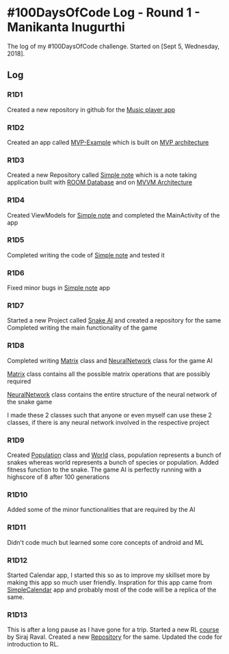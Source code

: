 # #100DaysOfCode Log - Round 1 - Manikanta Inugurthi

The log of my #100DaysOfCode challenge. Started on [Sept 5, Wednesday, 2018].

## Log

### R1D1 
Created a new repository in github for the [Music player app](https://github.com/me-manikanta/Music-Player)

### R1D2
Created an app called [MVP-Example](https://github.com/me-manikanta/MVP-Example) which is built on [MVP architecture](https://en.wikipedia.org/wiki/Model%E2%80%93view%E2%80%93presenter)

### R1D3
Created a new Repository called [Simple note](https://github.com/me-manikanta/Simple-Note) which is a note taking application built with [ROOM Database](https://developer.android.com/topic/libraries/architecture/room) and on [MVVM Architecture](https://en.wikipedia.org/wiki/Model%E2%80%93view%E2%80%93viewmodel)

### R1D4
Created ViewModels for [Simple note](https://github.com/me-manikanta/Simple-Note) and completed the MainActivity of the app

### R1D5
Completed writing the code of [Simple note](https://github.com/me-manikanta/Simple-Note) and tested it

### R1D6
Fixed minor bugs in [Simple note](https://github.com/me-manikanta/Simple-Note) app

### R1D7
Started a new Project called [Snake AI](https://github.com/me-manikanta/Snake-Game-AI) and created a repository for the same
Completed writing the main functionality of the game

### R1D8
Completed writing [Matrix](https://github.com/me-manikanta/Snake-Game-AI/blob/master/Snake_AI/Matrix.pde) class and [NeuralNetwork](https://github.com/me-manikanta/Snake-Game-AI/blob/master/Snake_AI/NeuralNetwork.pde) class for the game AI

[Matrix](https://github.com/me-manikanta/Snake-Game-AI/blob/master/Snake_AI/Matrix.pde) class contains all the possible matrix operations that are possibly required 

[NeuralNetwork](https://github.com/me-manikanta/Snake-Game-AI/blob/master/Snake_AI/NeuralNetwork.pde) class contains the entire structure of the neural network of the snake game

I made these 2 classes such that anyone or even myself can use these 2 classes, if there is any neural network involved in the respective project

### R1D9
Created [Population](https://github.com/me-manikanta/Snake-Game-AI/blob/master/Snake_AI/Population.pde) class and [World](https://github.com/me-manikanta/Snake-Game-AI/blob/master/Snake_AI/World.pde) class, population represents a bunch of snakes whereas world represents a bunch of species or population. Added fitness function to the snake. The game AI is perfectly running with a highscore of 8 after 100 generations

### R1D10
Added some of the minor functionalities that are required by the AI

### R1D11
Didn't code much but learned some core concepts of android and ML

### R1D12
Started Calendar app, I started this so as to improve my skillset more by making this app so much user friendly.
Inspration for this app came from [SimpleCalendar](https://github.com/SimpleMobileTools/Simple-Calendar) app and probably most of the code will be a replica of the same.

### R1D13
This is after a long pause as I have gone for a trip. Started a new RL [course](theschool.ai) by Siraj Raval. Created a new [Repository](https://github.com/me-manikanta/Move-37-Course) for the same. Updated the code for introduction to RL.
